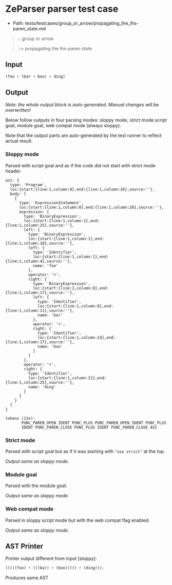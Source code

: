 # ZeParser parser test case

- Path: tests/testcases/group_or_arrow/propagating_the_lhs-paren_state.md

> :: group or arrow
>
> ::> propagating the lhs-paren state

## Input

`````js
(foo + (bar + boo) + ding)
`````

## Output

_Note: the whole output block is auto-generated. Manual changes will be overwritten!_

Below follow outputs in four parsing modes: sloppy mode, strict mode script goal, module goal, web compat mode (always sloppy).

Note that the output parts are auto-generated by the test runner to reflect actual result.

### Sloppy mode

Parsed with script goal and as if the code did not start with strict mode header.

`````
ast: {
  type: 'Program',
  loc:{start:{line:1,column:0},end:{line:1,column:26},source:''},
  body: [
    {
      type: 'ExpressionStatement',
      loc:{start:{line:1,column:0},end:{line:1,column:26},source:''},
      expression: {
        type: 'BinaryExpression',
        loc:{start:{line:1,column:1},end:{line:1,column:25},source:''},
        left: {
          type: 'BinaryExpression',
          loc:{start:{line:1,column:1},end:{line:1,column:18},source:''},
          left: {
            type: 'Identifier',
            loc:{start:{line:1,column:1},end:{line:1,column:4},source:''},
            name: 'foo'
          },
          operator: '+',
          right: {
            type: 'BinaryExpression',
            loc:{start:{line:1,column:8},end:{line:1,column:17},source:''},
            left: {
              type: 'Identifier',
              loc:{start:{line:1,column:8},end:{line:1,column:11},source:''},
              name: 'bar'
            },
            operator: '+',
            right: {
              type: 'Identifier',
              loc:{start:{line:1,column:14},end:{line:1,column:17},source:''},
              name: 'boo'
            }
          }
        },
        operator: '+',
        right: {
          type: 'Identifier',
          loc:{start:{line:1,column:21},end:{line:1,column:25},source:''},
          name: 'ding'
        }
      }
    }
  ]
}

tokens (13x):
       PUNC_PAREN_OPEN IDENT PUNC_PLUS PUNC_PAREN_OPEN IDENT PUNC_PLUS
       IDENT PUNC_PAREN_CLOSE PUNC_PLUS IDENT PUNC_PAREN_CLOSE ASI
`````

### Strict mode

Parsed with script goal but as if it was starting with `"use strict"` at the top.

_Output same as sloppy mode._

### Module goal

Parsed with the module goal.

_Output same as sloppy mode._

### Web compat mode

Parsed in sloppy script mode but with the web compat flag enabled.

_Output same as sloppy mode._

## AST Printer

Printer output different from input [sloppy]:

````js
(((((foo) + (((bar) + (boo))))) + (ding)));
````

Produces same AST
